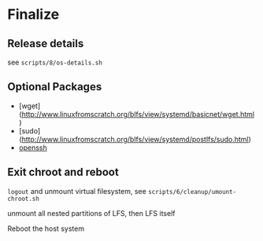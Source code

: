 # Finalize

## Release details

see `scripts/8/os-details.sh`

## Optional Packages

- [wget] (http://www.linuxfromscratch.org/blfs/view/systemd/basicnet/wget.html)
- [sudo] (http://www.linuxfromscratch.org/blfs/view/systemd/postlfs/sudo.html)
- [openssh](http://www.linuxfromscratch.org/blfs/view/systemd/postlfs/openssh.html)

## Exit chroot and reboot

`logout` and unmount virtual filesystem, see `scripts/6/cleanup/umount-chroot.sh`

unmount all nested partitions of LFS, then LFS itself

Reboot the host system
